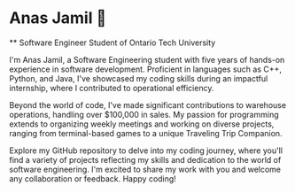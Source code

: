 # Anas Jamil 💪


** Software Engineer Student of Ontario Tech University

I'm Anas Jamil, a Software Engineering student with five years of hands-on experience in software development. Proficient in languages such as C++, Python, and Java, I've showcased my coding skills during an impactful internship, where I contributed to operational efficiency.

Beyond the world of code, I've made significant contributions to warehouse operations, handling over $100,000 in sales. My passion for programming extends to organizing weekly meetings and working on diverse projects, ranging from terminal-based games to a unique Traveling Trip Companion.

Explore my GitHub repository to delve into my coding journey, where you'll find a variety of projects reflecting my skills and dedication to the world of software engineering. I'm excited to share my work with you and welcome any collaboration or feedback. Happy coding!

